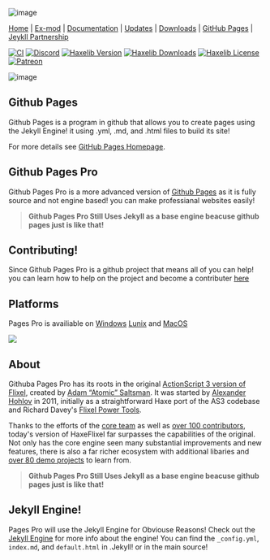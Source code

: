 ![image](https://user-images.githubusercontent.com/84461200/130838983-1b41d627-6b8d-4b78-bbb3-54fb69b46f3e.png)

[Home](https://github.com/HaxeFlixel/flixel) | [Ex-mod](https://github.com/HaxeFlixel/flixel-addons) | [Documentation](https://github.com/HaxeFlixel/flixel-ui) | [Updates](https://github.com/HaxeFlixel/flixel-ui) | [Downloads](https://github.com/HaxeFlixel/flixel-ui) | [GitHub Pages](https://github.com/HaxeFlixel/flixel-ui) | [Jeykll Partnership](https://github.com/HaxeFlixel/flixel-ui)

[![CI](https://img.shields.io/github/workflow/status/HaxeFlixel/flixel/CI.svg?logo=github)](https://github.com/HaxeFlixel/flixel/actions?query=workflow%3ACI)
[![Discord](https://img.shields.io/discord/162395145352904705.svg?logo=discord)](https://discordapp.com/invite/rqEBAgF)
[![Haxelib Version](https://badgen.net/haxelib/v/flixel)](https://lib.haxe.org/p/flixel)
[![Haxelib Downloads](https://badgen.net/haxelib/d/flixel?color=blue)](https://lib.haxe.org/p/flixel)
[![Haxelib License](https://badgen.net/haxelib/license/flixel)](LICENSE.md)
[![Patreon](https://img.shields.io/badge/donate-patreon-blue.svg)](https://www.patreon.com/haxeflixel) 

![image](https://user-images.githubusercontent.com/84461200/130840650-8da1cf5a-64cb-4779-a514-743e3da49023.png)

## Github Pages
Github Pages is a program in github that allows you to create pages using the Jekyll Engine! it using .yml, .md, and .html files to build its site!

For more details see [GitHub Pages Homepage](https://pages.github.com/).

## Github Pages Pro
Github Pages Pro is a more advanced version of [Github Pages](https://pages.github.com/) as it is fully source and not engine based! you can make professianal websites easily! 
> **Github Pages Pro Still Uses Jekyll as a base engine beacuse github pages just is like that!**

## Contributing!
Since Github Pages Pro is a github project that means all of you can help! you can learn how to help on the project and become a contributer [here](https://github.com/kadedevteam/GithubPagesPro/blob/gh-pages/contributing.md)

## Platforms

Pages Pro is availiable on [Windows]() [Lunix]() and [MacOS]()

![](images/platforms.png)

## About

Githuba Pages Pro has its roots in the original [ActionScript 3 version of Flixel](https://github.com/AdamAtomic/flixel), created by [Adam “Atomic” Saltsman](http://www.adamatomic.com/). It was started by [Alexander Hohlov](https://github.com/beeblerox) in 2011, initially as a straightforward Haxe port of the AS3 codebase and Richard Davey's [Flixel Power Tools](http://www.photonstorm.com/flixel-power-tools).

Thanks to the efforts of the [core team](https://github.com/orgs/HaxeFlixel/people) as well as [over 100 contributors](https://github.com/HaxeFlixel/flixel/graphs/contributors), today's version of HaxeFlixel far surpasses the capabilities of the original. Not only has the core engine seen many substantial improvements and new features, there is also a far richer ecosystem with additional libaries and [over 80 demo projects](https://github.com/HaxeFlixel/flixel-demos) to learn from.
> **Github Pages Pro Still Uses Jekyll as a base engine beacuse github pages just is like that!**

## Jekyll Engine!

Pages Pro will use the Jekyll Engine for Obviouse Reasons! Check out the [Jekyll Engine](https://jekyllrb.com/) for more info about the engine! You can find the `_config.yml`, `index.md`, and `default.html` in .Jekyll! or in the main source!
